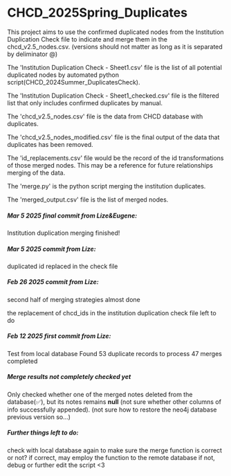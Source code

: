 # CHCD_2025Spring_Duplicates

This project aims to use the confirmed duplicated nodes from the Institution Duplication Check file to indicate and merge them in the chcd_v2.5_nodes.csv. (versions should not matter as long as it is separated by deliminator @)

The 'Institution Duplication Check - Sheet1.csv' file is the list of all potential duplicated nodes by automated python script(CHCD_2024Summer_DuplicatesCheck).

The 'Institution Duplication Check - Sheet1_checked.csv' file is the filtered list that only includes confirmed duplicates by manual.

The 'chcd_v2.5_nodes.csv' file is the data from CHCD database with duplicates.

The 'chcd_v2.5_nodes_modified.csv' file is the final output of the data that duplicates has been removed.

The 'id_replacements.csv' file would be the record of the id transformations of those merged nodes. This may be a reference for future relationships merging of the data.

The 'merge.py' is the python script merging the institution duplicates.

The 'merged_output.csv' file is the list of merged nodes.

##### Mar 5 2025 final commit from Lize&Eugene:
Institution duplication merging finished!

##### Mar 5 2025 commit from Lize:
duplicated id replaced in the check file

##### Feb 26 2025 commit from Lize:
second half of merging strategies almost done

the replacement of chcd_ids in the institution duplication check file left to do

##### Feb 12 2025 first commit from Lize:
Test from local database
Found 53 duplicate records to process
47 merges completed

##### Merge results not completely checked yet
Only checked whether one of the merged notes deleted from the database(✅), but its notes remains **null** (not sure whether other columns of info successfully appended). 
(not sure how to restore the neo4j database previous version so...)

##### Further things left to do:
check with local database again to make sure the merge function is correct or not? 
if correct, may employ the function to the remote database
if not, debug or further edit the script <3 
